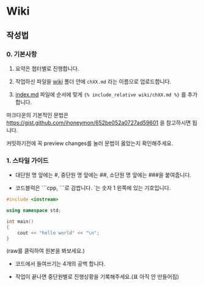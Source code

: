 # Wiki

## 작성법

### 0. 기본사항

1. 요약은 챕터별로 진행합니다.

2. 작업하신 파일을 [wiki](wiki/) 폴더 안에 `chXX.md` 라는 이름으로 업로드합니다.

3. [index.md](index.md) 파일에 순서에 맞게 `{% include_relative wiki/chXX.md %}` 를 추가합니다.

마크다운의 기본적인 문법은 https://gist.github.com/ihoneymon/652be052a0727ad59601 을 참고하시면 됩니다.

커밋하기전에 꼭 preview changes를 눌러 문법이 옳았는지 확인해주세요.

### 1. 스타일 가이드

- 대단원 명 앞에는 #, 중단원 명 앞에는 ##, 소단원 명 앞에는 ###을 붙여줍니다.

- 코드블럭은 \`\`\`cpp, \`\`\`로 감쌉니다. \`는 숫자 1 왼쪽에 있는 기호입니다.

```cpp
#include <iostream>

using namespace std;

int main()
{
    cout << "hello world" << "\n";
}
```
(raw를 클릭하여 원본을 봐보세요.)

- 코드에서 들여쓰기는 4개의 공백 합니다.

- 작업이 끝나면 중단원별로 진행상황을 기록해주세요.(표 아직 안 만들어짐)

